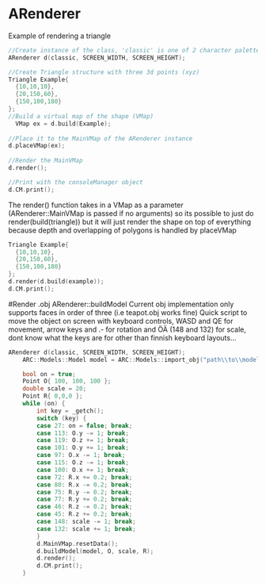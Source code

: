 # ARenderer
Example of rendering a triangle

```c++
//Create instance of the class, 'classic' is one of 2 character palettes defined in palettes.cpp
ARenderer d(classic, SCREEN_WIDTH, SCREEN_HEIGHT);

//Create Triangle structure with three 3d points (xyz)
Triangle Example{
  {10,10,10},
  {20,150,60},
  {150,100,180}
};		
//Build a virtual map of the shape (VMap)
  VMap ex = d.build(Example); 
  
//Place it to the MainVMap of the ARenderer instance
d.placeVMap(ex);
  
//Render the MainVMap
d.render();

//Print with the consoleManager object
d.CM.print();
  ```
 The render() function takes in a VMap as a parameter (ARenderer::MainVMap is passed if no arguments) so its possible to just do render(build(triangle)) but it will just render the shape on top of everything because depth and overlapping of polygons is handled by placeVMap
 
```c++
Triangle Example{
  {10,10,10},
  {20,150,60},
  {150,100,180}
};
d.render(d.build(example));
d.CM.print();
```

#Render .obj
ARenderer::buildModel
Current obj implementation only supports faces in order of three (i.e teapot.obj works fine) 
Quick script to move the object on screen with keyboard controls, WASD and QE for movement,
arrow keys and .- for rotation and ÖÄ (148 and 132) for scale, dont know what the keys are for other than finnish keyboard layouts...
```c++
ARenderer d(classic, SCREEN_WIDTH, SCREEN_HEIGHT);
	ARC::Models::Model model = ARC::Models::import_obj("path\\to\\model.obj");

	bool on = true;
	Point O{ 100, 100, 100 };
	double scale = 20;
	Point R{ 0,0,0 };
	while (on) {
		int key = _getch();
		switch (key) {
		case 27: on = false; break;
		case 113: O.y -= 1; break;
		case 119: O.z += 1; break;
		case 101: O.y += 1; break;
		case 97: O.x -= 1; break;
		case 115: O.z -= 1; break;
		case 100: O.x += 1; break;
		case 72: R.x += 0.2; break;
		case 80: R.x -= 0.2; break;
		case 75: R.y -= 0.2; break;
		case 77: R.y += 0.2; break;
		case 46: R.z -= 0.2; break;
		case 45: R.z += 0.2; break;
		case 148: scale -= 1; break;
		case 132: scale += 1; break;
		}
		d.MainVMap.resetData();
		d.buildModel(model, O, scale, R);
		d.render();
		d.CM.print();
	}

```
